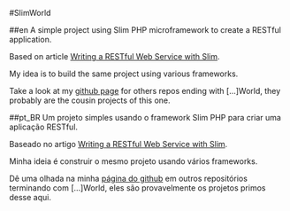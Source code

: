 #SlimWorld

##en
A simple project using Slim PHP microframework to create a RESTful
application.

Based on article
[Writing a RESTful Web Service with Slim](http://phpmaster.com/writing-a-restful-web-service-with-slim/).

My idea is to build the same project using various frameworks.

Take a look at my [github page](https://github.com/rogeriopradoj) for
others repos ending with [...]World, they probably are the cousin projects of
this one.

##pt_BR
Um projeto simples usando o framework Slim PHP para criar uma aplicação
RESTful.

Baseado no artigo
[Writing a RESTful Web Service with Slim](http://phpmaster.com/writing-a-restful-web-service-with-slim/).

Minha ideia é construir o mesmo projeto usando vários frameworks.

Dê uma olhada na minha [página do github](https://github.com/rogeriopradoj)
em outros repositórios terminando com [...]World, eles são provavelmente os
projetos primos desse aqui.